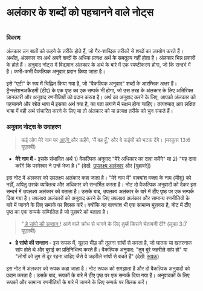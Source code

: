 # अलंकार के शब्दों को पहचानने वाले नोट्स

 #

### विवरण

अंलकार उन बातों को कहने के तरीके होते हैं, जो गैर-शाब्दिक तरीकों से शब्दों का उपयोग करते हैं। अर्थात्, अंलकार का अर्थ अपने शब्दों के अधिक प्रत्यक्ष अर्थ के समतुल्य नहीं होता है। अंलकार भिन्न प्रकारों के होते हैं। अनुवाद नोट्स में विद्यमान अंलकार के अर्थ के बारे में एक स्पष्टीकरण होगा, जो कि सन्दर्भ में है। कभी-कभी वैकल्पिक अनुवाद प्रदान किया जाता है। 

इसे "एटी" के रूप में चिह्नित किया गया है, जो "वैकल्पिक अनुवाद" शब्दों के आरम्भिक अक्षर हैं। ट्रैन्स्लेशनअकैडमी (टीए) के एक पृष्ठ का एक सम्पर्क भी होगा, जो उस तरह के अंलकार के लिए अतिरिक्त जानकारी और अनुवाद रणनीतियों को प्रदान करता है। अर्थ का अनुवाद करने के लिए, आपको अंलकार को पहचानने और स्रोत भाषा में इसका अर्थ क्या है, का पता लगाने में सक्षम होना चाहिए। तत्पश्चात् आप लक्षित भाषा में वही अर्थ संचारित करने के लिए या तो अंलकार को या प्रत्यक्ष तरीके को चुन सकते हैं।

### अनुवाद नोट्स के उदाहरण

> कई लोग मेरे नाम पर <u> आएंगे </u> और कहेंगे, 'मैं वह हूँ,' और वे कईयों को भटक देंगे। (मरकुस 13:6 यूएलबी)

* **मेरे नाम में** - इसके संभावित अर्थ 1) वैकल्पिक अनुवाद "मेरे अधिकार का दावा करेंगे" या 2) "यह दावा करेंगे कि परमेश्वर ने उन्हें भेजा है।" (देखें: [उपलक्ष्य अलंकार](../figs-metonymy/01.md) और [मुहावरे])

इस नोट में अंलकार को उपलक्ष्य अलंकार कहा जाता है। "मेरे नाम में" वाक्यांश वक्ता के नाम (यीशु) को नहीं, अपितु उसके व्यक्तित्व और अधिकार को सन्दर्भित करता है। नोट दो वैकल्पिक अनुवादों को देकर इस सन्दर्भ में उपलक्ष्य अलंकार को बताता है। उसके बाद, उपलक्ष्य अलंकार के बारे में टीए पृष्ठ पर एक सम्पर्क दिया गया है। उपलक्ष्य अलंकारों को अनुवाद करने के लिए उपलक्ष्य अलंकार और सामान्य रणनीतियों के बारे में जानने के लिए सम्पर्क पर क्लिक करें। क्योंकि यह वाक्यांश भी एक सामान्य मुहावरा है, नोट में टीए पृष्ठ का एक सम्पर्क सम्मिलित है जो मुहावरे को बताता है।

> "<u> हे सांपो की सन्तान </u>! आने वाले क्रोध से भागने के लिए तुम्हें किसने चेतावनी दी? (लूका 3:7 यूएलबी)

* **हे सांपो की सन्तान** - इस रूपक में, यूहन्ना भीड़ की तुलना सांपों से करता है, जो घातक या खतरनाक सांप होते थे और बुराई का प्रतिनिधित्व करते हैं। वैकल्पिक अनुवाद: "तुम बुरे जहरीले सांप हो" या "लोगों को तुम से दूर रहना चाहिए जैसे वे जहरीले सांपों से बचते हैं" (देखें: [रूपक](../figs-idiom/01.md))

इस नोट में अंलकार को रूपक कहा जाता है। नोट रूपक को समझाता है और दो वैकल्पिक अनुवादों को प्रदान करता है। उसके बाद, रूपकों के बारे में टीए पृष्ठ पर एक सम्पर्क दिया गया है। अनुवादकों के लिए रूपकों और सामान्य रणनीतियों के बारे में जानने के लिए सम्पर्क पर क्लिक करें।
